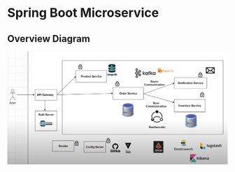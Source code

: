 # Spring Boot Microservice

## Overview Diagram
![mircoservice-overview](image/mircoservice-overview.png)
